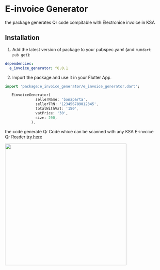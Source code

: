 
# E-invoice Generator

the package generates Qr code compitable with Electronice invoice in KSA

## Installation 

1. Add the latest version of package to your pubspec.yaml (and run`dart pub get`):
```yaml
dependencies:
  e_invoice_generator: ^0.0.1
```


2. Import the package and use it in your Flutter App.
```dart
import 'package:e_invoice_generator/e_invoice_generator.dart';
```



```dart
   EinvoiceGenerator(
              sellerName: 'bonaparta',
              sellerTRN: '123456789012345',
              totalWithVat: '150',
              vatPrice: '30',
              size: 200,
            ),
```
the code generate Qr Code whice can be scanned with any KSA E-invoice Qr Reader [try here](https://play.google.com/store/apps/details?id=com.posbankbh.einvoiceqrreader)  


<img  src="https://user-images.githubusercontent.com/67749770/156076878-77b5efef-5d58-436c-92de-41cdb99411a3.jpg"  width="400">

